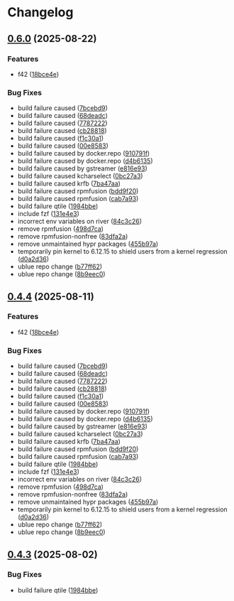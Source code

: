 # Changelog

## [0.6.0](https://github.com/toxicwebdev/toxicblue/compare/v0.5.0...v0.6.0) (2025-08-22)


### Features

* f42 ([18bce4e](https://github.com/toxicwebdev/toxicblue/commit/18bce4e5d5653bd7c1ecb2631d2f81c47c43f341))


### Bug Fixes

* build failure caused ([7bcebd9](https://github.com/toxicwebdev/toxicblue/commit/7bcebd9a609ee6c6575bb512291fa65f4ed0be1c))
* build failure caused ([68deadc](https://github.com/toxicwebdev/toxicblue/commit/68deadc28f020d36db43e5a775ab709542845851))
* build failure caused ([7787222](https://github.com/toxicwebdev/toxicblue/commit/7787222a88d4278e2b266841ca015da5cc2142f3))
* build failure caused ([cb28818](https://github.com/toxicwebdev/toxicblue/commit/cb288182f2028f10d077ce9990e12b093a4d3148))
* build failure caused ([f1c30a1](https://github.com/toxicwebdev/toxicblue/commit/f1c30a1cea34d18206c57b9c916aaf92f4480f62))
* build failure caused ([00e8583](https://github.com/toxicwebdev/toxicblue/commit/00e85830f678593a7b9e846b496c9ff318f456af))
* build failure caused by  docker.repo ([910791f](https://github.com/toxicwebdev/toxicblue/commit/910791fa2e50751abfcd0d221a73e2e9c7575e91))
* build failure caused by docker.repo ([d4b6135](https://github.com/toxicwebdev/toxicblue/commit/d4b6135e657735fe6d45bc653aa75b8c5262731f))
* build failure caused by gstreamer ([e816e93](https://github.com/toxicwebdev/toxicblue/commit/e816e9395b690ec5e4e0084be0f252b1ce444694))
* build failure caused kcharselect ([0bc27a3](https://github.com/toxicwebdev/toxicblue/commit/0bc27a3b7581a0246675ca4c5d90bd2bb14b008f))
* build failure caused krfb ([7ba47aa](https://github.com/toxicwebdev/toxicblue/commit/7ba47aa50a05ab31f16c8d3e1ce314a45bfd4192))
* build failure caused rpmfusion ([bdd9f20](https://github.com/toxicwebdev/toxicblue/commit/bdd9f20721c4a0042869fdbad4b22be6ebbe6fa9))
* build failure caused rpmfusion ([cab7a93](https://github.com/toxicwebdev/toxicblue/commit/cab7a9356b87e077535ac8a454944b0a354a0459))
* build failure qtile ([1984bbe](https://github.com/toxicwebdev/toxicblue/commit/1984bbe6f7853a3bc58f825516043809865587df))
* include fzf ([131e4e3](https://github.com/toxicwebdev/toxicblue/commit/131e4e3e96196d313f28f0fd1befe7ca9371e68c))
* incorrect env variables on river ([84c3c26](https://github.com/toxicwebdev/toxicblue/commit/84c3c26afdcc6c985ae481b4b36870c0713c420a))
* remove rpmfusion ([498d7ca](https://github.com/toxicwebdev/toxicblue/commit/498d7cae6d05bd4e3f60ba102a014a7df7987501))
* remove rpmfusion-nonfree ([83dfa2a](https://github.com/toxicwebdev/toxicblue/commit/83dfa2adf7f66f6347cf75ed90a5c1ff1b69e416))
* remove unmaintained hypr packages ([455b97a](https://github.com/toxicwebdev/toxicblue/commit/455b97a1dc2ee87f904fb01fbe2c72b0b57e38ce))
* temporarily pin kernel to 6.12.15 to shield users from a kernel regression ([d0a2d36](https://github.com/toxicwebdev/toxicblue/commit/d0a2d36dc1dacb5e9af5216992ce6d93d1c78f0d))
* ublue repo change ([b77ff62](https://github.com/toxicwebdev/toxicblue/commit/b77ff62b60c7b0d88637ec670f442b10aab749d7))
* ublue repo change ([8b9eec0](https://github.com/toxicwebdev/toxicblue/commit/8b9eec09acd0b9443773e477782c1f9ce0d9b243))

## [0.4.4](https://github.com/toxicwebdev/toxicblue/compare/v0.4.3...v0.4.4) (2025-08-11)


### Features

* f42 ([18bce4e](https://github.com/toxicwebdev/toxicblue/commit/18bce4e5d5653bd7c1ecb2631d2f81c47c43f341))


### Bug Fixes

* build failure caused ([7bcebd9](https://github.com/toxicwebdev/toxicblue/commit/7bcebd9a609ee6c6575bb512291fa65f4ed0be1c))
* build failure caused ([68deadc](https://github.com/toxicwebdev/toxicblue/commit/68deadc28f020d36db43e5a775ab709542845851))
* build failure caused ([7787222](https://github.com/toxicwebdev/toxicblue/commit/7787222a88d4278e2b266841ca015da5cc2142f3))
* build failure caused ([cb28818](https://github.com/toxicwebdev/toxicblue/commit/cb288182f2028f10d077ce9990e12b093a4d3148))
* build failure caused ([f1c30a1](https://github.com/toxicwebdev/toxicblue/commit/f1c30a1cea34d18206c57b9c916aaf92f4480f62))
* build failure caused ([00e8583](https://github.com/toxicwebdev/toxicblue/commit/00e85830f678593a7b9e846b496c9ff318f456af))
* build failure caused by  docker.repo ([910791f](https://github.com/toxicwebdev/toxicblue/commit/910791fa2e50751abfcd0d221a73e2e9c7575e91))
* build failure caused by docker.repo ([d4b6135](https://github.com/toxicwebdev/toxicblue/commit/d4b6135e657735fe6d45bc653aa75b8c5262731f))
* build failure caused by gstreamer ([e816e93](https://github.com/toxicwebdev/toxicblue/commit/e816e9395b690ec5e4e0084be0f252b1ce444694))
* build failure caused kcharselect ([0bc27a3](https://github.com/toxicwebdev/toxicblue/commit/0bc27a3b7581a0246675ca4c5d90bd2bb14b008f))
* build failure caused krfb ([7ba47aa](https://github.com/toxicwebdev/toxicblue/commit/7ba47aa50a05ab31f16c8d3e1ce314a45bfd4192))
* build failure caused rpmfusion ([bdd9f20](https://github.com/toxicwebdev/toxicblue/commit/bdd9f20721c4a0042869fdbad4b22be6ebbe6fa9))
* build failure caused rpmfusion ([cab7a93](https://github.com/toxicwebdev/toxicblue/commit/cab7a9356b87e077535ac8a454944b0a354a0459))
* build failure qtile ([1984bbe](https://github.com/toxicwebdev/toxicblue/commit/1984bbe6f7853a3bc58f825516043809865587df))
* include fzf ([131e4e3](https://github.com/toxicwebdev/toxicblue/commit/131e4e3e96196d313f28f0fd1befe7ca9371e68c))
* incorrect env variables on river ([84c3c26](https://github.com/toxicwebdev/toxicblue/commit/84c3c26afdcc6c985ae481b4b36870c0713c420a))
* remove rpmfusion ([498d7ca](https://github.com/toxicwebdev/toxicblue/commit/498d7cae6d05bd4e3f60ba102a014a7df7987501))
* remove rpmfusion-nonfree ([83dfa2a](https://github.com/toxicwebdev/toxicblue/commit/83dfa2adf7f66f6347cf75ed90a5c1ff1b69e416))
* remove unmaintained hypr packages ([455b97a](https://github.com/toxicwebdev/toxicblue/commit/455b97a1dc2ee87f904fb01fbe2c72b0b57e38ce))
* temporarily pin kernel to 6.12.15 to shield users from a kernel regression ([d0a2d36](https://github.com/toxicwebdev/toxicblue/commit/d0a2d36dc1dacb5e9af5216992ce6d93d1c78f0d))
* ublue repo change ([b77ff62](https://github.com/toxicwebdev/toxicblue/commit/b77ff62b60c7b0d88637ec670f442b10aab749d7))
* ublue repo change ([8b9eec0](https://github.com/toxicwebdev/toxicblue/commit/8b9eec09acd0b9443773e477782c1f9ce0d9b243))

## [0.4.3](https://github.com/toxicwebdev/toxicblue/compare/v0.4.2...v0.4.3) (2025-08-02)


### Bug Fixes

* build failure qtile ([1984bbe](https://github.com/toxicwebdev/toxicblue/commit/1984bbe6f7853a3bc58f825516043809865587df))
